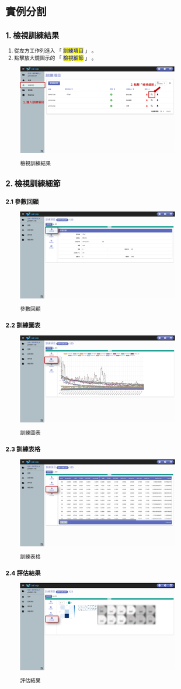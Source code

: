 # 實例分割

## 1. 檢視訓練結果

1. 從左方工作列進入 「 <mark style="color:blue;">訓練項目</mark> 」 。
2. 點擊放大鏡圖示的 「 <mark style="color:blue;">檢視細節</mark> 」 。

<figure><img src=".gitbook/assets/image (35).png" alt=""><figcaption><p>檢視訓練結果</p></figcaption></figure>

## 2. 檢視訓練細節

### 2.1 參數回顧

<figure><img src=".gitbook/assets/image (36).png" alt=""><figcaption><p>參數回顧</p></figcaption></figure>

### 2.2 訓練圖表

<figure><img src=".gitbook/assets/image (37).png" alt=""><figcaption><p>訓練圖表</p></figcaption></figure>

### 2.3 訓練表格

<figure><img src=".gitbook/assets/image (38).png" alt=""><figcaption><p>訓練表格</p></figcaption></figure>

### 2.4 評估結果

<figure><img src=".gitbook/assets/image (40).png" alt=""><figcaption><p>評估結果</p></figcaption></figure>
